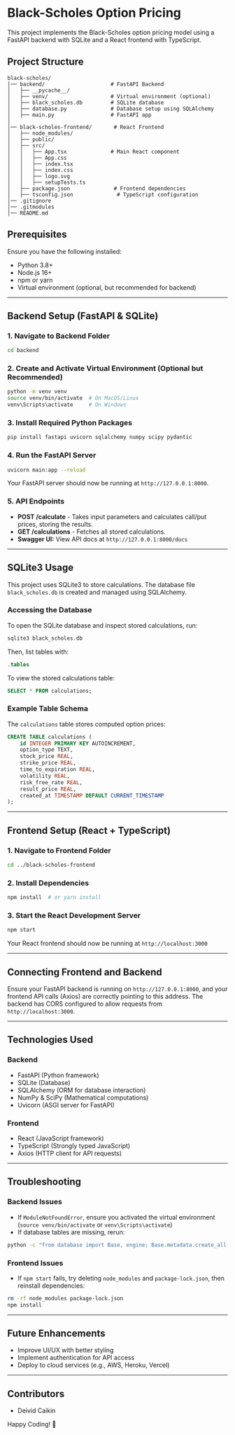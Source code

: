 # Black-Scholes Option Pricing

This project implements the Black-Scholes option pricing model using a FastAPI backend with SQLite and a React frontend with TypeScript.

## Project Structure

```
black-scholes/
│── backend/                     # FastAPI Backend
│   ├── __pycache__/
│   ├── venv/                    # Virtual environment (optional)
│   ├── black_scholes.db         # SQLite database
│   ├── database.py              # Database setup using SQLAlchemy
│   ├── main.py                  # FastAPI app
│
│── black-scholes-frontend/       # React Frontend
│   ├── node_modules/
│   ├── public/
│   ├── src/
│   │   ├── App.tsx              # Main React component
│   │   ├── App.css
│   │   ├── index.tsx
│   │   ├── index.css
│   │   ├── logo.svg
│   │   ├── setupTests.ts
│   ├── package.json              # Frontend dependencies
│   ├── tsconfig.json              # TypeScript configuration
│── .gitignore
│── .gitmodules
│── README.md
```

## Prerequisites

Ensure you have the following installed:

- Python 3.8+
- Node.js 16+
- npm or yarn
- Virtual environment (optional, but recommended for backend)

---

## Backend Setup (FastAPI & SQLite)

### 1. Navigate to Backend Folder

```sh
cd backend
```

### 2. Create and Activate Virtual Environment (Optional but Recommended)

```sh
python -m venv venv
source venv/bin/activate  # On MacOS/Linux
venv\Scripts\activate     # On Windows
```

### 3. Install Required Python Packages

```sh
pip install fastapi uvicorn sqlalchemy numpy scipy pydantic
```

### 4. Run the FastAPI Server

```sh
uvicorn main:app --reload
```

Your FastAPI server should now be running at `http://127.0.0.1:8000`.

### 5. API Endpoints

- **POST /calculate** - Takes input parameters and calculates call/put prices, storing the results.
- **GET /calculations** - Fetches all stored calculations.
- **Swagger UI:** View API docs at `http://127.0.0.1:8000/docs`

---

## SQLite3 Usage

This project uses SQLite3 to store calculations. The database file `black_scholes.db` is created and managed using SQLAlchemy.

### Accessing the Database

To open the SQLite database and inspect stored calculations, run:

```sh
sqlite3 black_scholes.db
```

Then, list tables with:

```sql
.tables
```

To view the stored calculations table:

```sql
SELECT * FROM calculations;
```

### Example Table Schema

The `calculations` table stores computed option prices:

```sql
CREATE TABLE calculations (
    id INTEGER PRIMARY KEY AUTOINCREMENT,
    option_type TEXT,
    stock_price REAL,
    strike_price REAL,
    time_to_expiration REAL,
    volatility REAL,
    risk_free_rate REAL,
    result_price REAL,
    created_at TIMESTAMP DEFAULT CURRENT_TIMESTAMP
);
```

---

## Frontend Setup (React + TypeScript)

### 1. Navigate to Frontend Folder

```sh
cd ../black-scholes-frontend
```

### 2. Install Dependencies

```sh
npm install  # or yarn install
```

### 3. Start the React Development Server

```sh
npm start
```

Your React frontend should now be running at `http://localhost:3000`

---

## Connecting Frontend and Backend

Ensure your FastAPI backend is running on `http://127.0.0.1:8000`, and your frontend API calls (Axios) are correctly pointing to this address. The backend has CORS configured to allow requests from `http://localhost:3000`.

---

## Technologies Used

### Backend

- FastAPI (Python framework)
- SQLite (Database)
- SQLAlchemy (ORM for database interaction)
- NumPy & SciPy (Mathematical computations)
- Uvicorn (ASGI server for FastAPI)

### Frontend

- React (JavaScript framework)
- TypeScript (Strongly typed JavaScript)
- Axios (HTTP client for API requests)

---

## Troubleshooting

### Backend Issues

- If `ModuleNotFoundError`, ensure you activated the virtual environment (`source venv/bin/activate` or `venv\Scripts\activate`)
- If database tables are missing, rerun:

```sh
python -c "from database import Base, engine; Base.metadata.create_all(bind=engine)"
```

### Frontend Issues

- If `npm start` fails, try deleting `node_modules` and `package-lock.json`, then reinstall dependencies:

```sh
rm -rf node_modules package-lock.json
npm install
```

---

## Future Enhancements

- Improve UI/UX with better styling
- Implement authentication for API access
- Deploy to cloud services (e.g., AWS, Heroku, Vercel)

---

## Contributors

- Deivid Caikin

Happy Coding! 🚀


